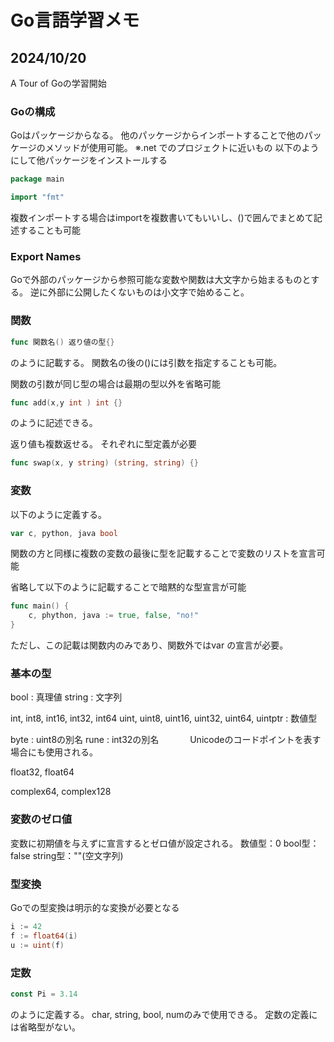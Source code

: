 # Go言語学習メモ #

## 2024/10/20 ##
A Tour of Goの学習開始

### Goの構成 ###
Goはパッケージからなる。
他のパッケージからインポートすることで他のパッケージのメソッドが使用可能。
※.net でのプロジェクトに近いもの
以下のようにして他パッケージをインストールする
``` Go 
package main 

import "fmt"

```
複数インポートする場合はimportを複数書いてもいいし、()で囲んでまとめて記述することも可能

### Export Names ###
Goで外部のパッケージから参照可能な変数や関数は大文字から始まるものとする。
逆に外部に公開したくないものは小文字で始めること。

### 関数 ###
``` Go
func 関数名() 返り値の型{}
```
のように記載する。
関数名の後の()には引数を指定することも可能。

関数の引数が同じ型の場合は最期の型以外を省略可能
``` Go
func add(x,y int ) int {}
```
のように記述できる。

返り値も複数返せる。
それぞれに型定義が必要
``` Go
func swap(x, y string) (string, string) {}

``` 

### 変数 ###
以下のように定義する。
``` Go
var c, python, java bool
```
関数の方と同様に複数の変数の最後に型を記載することで変数のリストを宣言可能

省略して以下のように記載することで暗黙的な型宣言が可能
``` Go
func main() {
    c, phython, java := true, false, "no!"
}
```
ただし、この記載は関数内のみであり、関数外ではvar の宣言が必要。

### 基本の型 ###
bool : 真理値
string : 文字列

int, int8, int16, int32, int64
uint, uint8, uint16, uint32, uint64, uintptr : 数値型

byte : uint8の別名
rune : int32の別名
　　　 Unicodeのコードポイントを表す場合にも使用される。

float32, float64

complex64, complex128

### 変数のゼロ値 ###
変数に初期値を与えずに宣言するとゼロ値が設定される。
数値型：0
bool型：false
string型：""(空文字列)

### 型変換 ###
Goでの型変換は明示的な変換が必要となる
``` Go
i := 42
f := float64(i)
u := uint(f)
```

### 定数 ###
``` Go
const Pi = 3.14
```
のように定義する。
char, string, bool, numのみで使用できる。
定数の定義には省略型がない。


